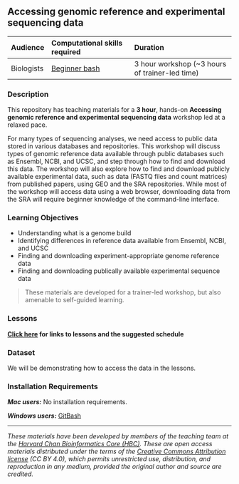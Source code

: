 ## Accessing genomic reference and experimental sequencing data


| Audience | Computational skills required | Duration |
:----------|:---------------|:----------|
| Biologists | [Beginner bash](https://hbctraining.github.io/Intro-to-Shell/) | 3 hour workshop (~3 hours of trainer-led time)|


### Description

This repository has teaching materials for a **3 hour**, hands-on **Accessing genomic reference and experimental sequencing data** workshop led at a relaxed pace. 

For many types of sequencing analyses, we need access to public data stored in various databases and repositories. This workshop will discuss types of genomic reference data available through public databases such as Ensembl, NCBI, and UCSC, and step through how to find and download this data. The workshop will also explore how to find and download publicly available experimental data, such as data (FASTQ files and count matrices) from published papers, using GEO and the SRA repositories. While most of the workshop will access data using a web browser, downloading data from the SRA will require beginner knowledge of the command-line interface. 

### Learning Objectives

* Understanding what is a genome build
* Identifying differences in reference data available from Ensembl, NCBI, and UCSC
* Finding and downloading experiment-appropriate genome reference data
* Finding and downloading publically available experimental sequence data

> These materials are developed for a trainer-led workshop, but also amenable to self-guided learning.

### Lessons
**[Click here](https://hbctraining.github.io/Accessing_public_genomic_data/schedule/) for links to lessons and the suggested schedule**

### Dataset

We will be demonstrating how to access the data in the lessons.

### Installation Requirements

***Mac users:***
No installation requirements.

***Windows users:***
[GitBash](https://git-scm.com/download/win)

***
*These materials have been developed by members of the teaching team at the [Harvard Chan Bioinformatics Core (HBC)](http://bioinformatics.sph.harvard.edu/). These are open access materials distributed under the terms of the [Creative Commons Attribution license](https://creativecommons.org/licenses/by/4.0/) (CC BY 4.0), which permits unrestricted use, distribution, and reproduction in any medium, provided the original author and source are credited.*

